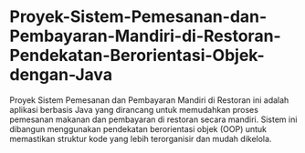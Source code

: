 # Proyek-Sistem-Pemesanan-dan-Pembayaran-Mandiri-di-Restoran-Pendekatan-Berorientasi-Objek-dengan-Java
Proyek Sistem Pemesanan dan Pembayaran Mandiri di Restoran ini adalah aplikasi berbasis Java yang dirancang untuk memudahkan proses pemesanan makanan dan pembayaran di restoran secara mandiri. Sistem ini dibangun menggunakan pendekatan berorientasi objek (OOP) untuk memastikan struktur kode yang lebih terorganisir dan mudah dikelola.
